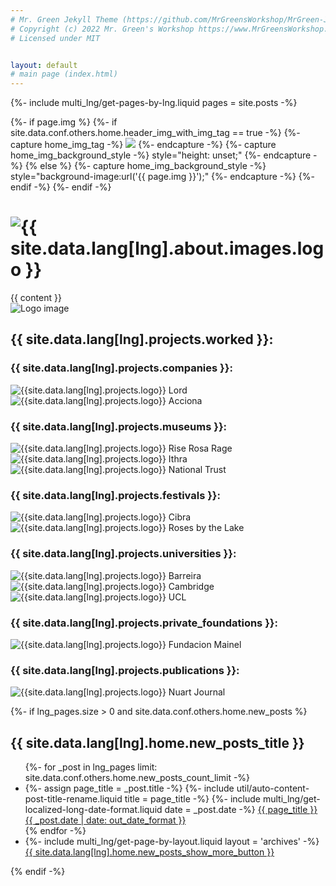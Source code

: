 ```yaml
---
# Mr. Green Jekyll Theme (https://github.com/MrGreensWorkshop/MrGreen-JekyllTheme)
# Copyright (c) 2022 Mr. Green's Workshop https://www.MrGreensWorkshop.com
# Licensed under MIT


layout: default
# main page (index.html)
---
```

{%- include multi_lng/get-pages-by-lng.liquid pages = site.posts -%}


{%- if page.img %}
 {%- if site.data.conf.others.home.header_img_with_img_tag == true -%}
   {%- capture home_img_tag -%} <img src="{{ page.img }}" /> {%- endcapture -%}
   {%- capture home_img_background_style -%} style="height: unset;" {%- endcapture -%}
 {% else %}
   {%- capture home_img_background_style -%} style="background-image:url('{{ page.img }}');" {%- endcapture -%}
 {%- endif -%}
{%- endif -%}

<h1 class="containertitle">
  <img id="imagename" src="/assets/img/default/name logo.webp" alt="{{ site.data.lang[lng].about.images.logo }}">
</h1>
 <div class="home-intro-text markdown-style padding-container even-background">
  {{ content }}
  <div>
    <div class="projectsFormat">
        <div class="photoTitle">
        <img id="imgTitles" src="/assets/img/default/logo.webp" alt="Logo image">
        <h2 class="title2">{{ site.data.lang[lng].projects.worked }}:</h2>
      </div>
      <div class="companiesProjectsContainer">
        <div>
          <h3>{{ site.data.lang[lng].projects.companies }}:</h3>
          <div>
            <img src="/assets/img/logos/lord logo.webp" alt="{{site.data.lang[lng].projects.logo}} Lord">
          <img src="/assets/img/logos/accionacultura.webp" alt="{{site.data.lang[lng].projects.logo}} Acciona">
        </div>
      </div>
      <div>
        <h3>{{ site.data.lang[lng].projects.museums }}: </h3>
        <div class="triple-img">
          <img src="/assets/img/logos/rise_rosa_rage.webp" alt="{{site.data.lang[lng].projects.logo}} Rise Rosa Rage">
          <img src="/assets/img/logos/ithra.webp" alt="{{site.data.lang[lng].projects.logo}} Ithra">
          <img src="/assets/img/logos/National.webp" alt="{{site.data.lang[lng].projects.logo}} National Trust" id="national-trust" >
        </div>
      </div>
      <div>
        <h3>{{ site.data.lang[lng].projects.festivals }}: </h3>
        <div>
          <img src="/assets/img/logos/Cibra.webp" alt="{{site.data.lang[lng].projects.logo}} Cibra">
          <img src="/assets/img/logos/rosa-lago.webp" alt="{{site.data.lang[lng].projects.logo}} Roses by the Lake">
        </div>
      </div>
      <div>
        <h3>{{ site.data.lang[lng].projects.universities }}:</h3>
        <div class="triple-img">
          <img src="/assets/img/logos/barreira.webp" alt="{{site.data.lang[lng].projects.logo}} Barreira">
          <img src="/assets/img/logos/Cambridge.webp" alt="{{site.data.lang[lng].projects.logo}} Cambridge">
          <img src="/assets/img/logos/UCL-Logo.webp" alt="{{site.data.lang[lng].projects.logo}} UCL">
        </div>
      </div>
      <div>
        <h3>{{ site.data.lang[lng].projects.private_foundations }}: </h3>
        <div>
          <img src="/assets/img/logos/mainel.webp" alt="{{site.data.lang[lng].projects.logo}} Fundacion Mainel">
        </div>
      </div>
      <div>
        <h3>{{ site.data.lang[lng].projects.publications }}: </h3>
        <div>
          <img src="/assets/img/logos/NuartJournal-logo-2021-stacked.webp" alt="{{site.data.lang[lng].projects.logo}} Nuart Journal">
          </div>
        </div>
      </div>
    </div>
  </div>
</div>


{%- if lng_pages.size > 0 and site.data.conf.others.home.new_posts %}
<div class="multipurpose-container new-posts-container">
 <h2>{{ site.data.lang[lng].home.new_posts_title }}</h2>
 <ul class="new-posts">
 {%- for _post in lng_pages limit: site.data.conf.others.home.new_posts_count_limit -%}
   <li>
     {%- assign page_title = _post.title -%}
     {%- include util/auto-content-post-title-rename.liquid title = page_title -%}
     {%- include multi_lng/get-localized-long-date-format.liquid date = _post.date -%}
     <a href="{{ site.baseurl }}{{ _post.url }}">{{ page_title }}
       <span>{{ _post.date | date: out_date_format }}</span>
     </a>
   </li>
 {% endfor -%}
   <li>
     {%- include multi_lng/get-page-by-layout.liquid layout = 'archives' -%}
     <a href="{{ site.baseurl }}{{ layout_page_obj.url }}">{{ site.data.lang[lng].home.new_posts_show_more_button }}</a>
   </li>
 </ul>
{% endif -%}
